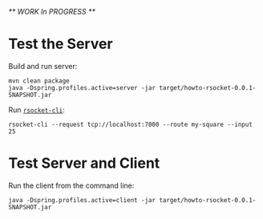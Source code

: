 _** WORK In PROGRESS **_

# Test the Server

Build and run server:

```
mvn clean package
java -Dspring.profiles.active=server -jar target/howto-rsocket-0.0.1-SNAPSHOT.jar
```

Run [`rsocket-cli`](https://github.com/rsocket/rsocket-cli):

```
rsocket-cli --request tcp://localhost:7000 --route my-square --input 25
```

# Test Server and Client

Run the client from the command line:

```
java -Dspring.profiles.active=client -jar target/howto-rsocket-0.0.1-SNAPSHOT.jar
```
